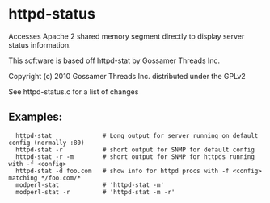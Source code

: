 # httpd-status

Accesses Apache 2 shared memory segment directly to display server
status information.

This software is based off httpd-stat by Gossamer Threads Inc.

Copyright (c) 2010 Gossamer Threads Inc. distributed under the GPLv2

See httpd-status.c for a list of changes

## Examples:

```
  httpd-stat              # Long output for server running on default config (normally :80)
  httpd-stat -r           # short output for SNMP for default config
  httpd-stat -r -m        # short output for SNMP for httpds running with -f <config>
  httpd-stat -d foo.com   # show info for httpd procs with -f <config> matching */foo.com/*
  modperl-stat            # 'httpd-stat -m'
  modperl-stat -r         # 'httpd-stat -m -r'
```
